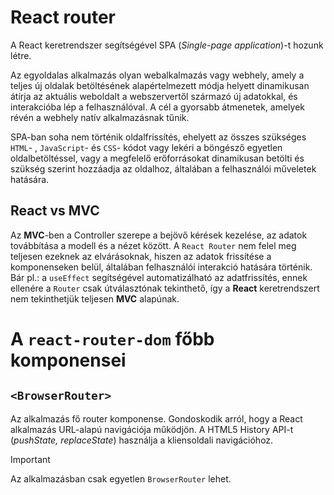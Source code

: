 # React router
A React keretrendszer segítségével SPA (*Single-page application*)-t hozunk létre.

Az egyoldalas alkalmazás olyan webalkalmazás vagy webhely, amely a teljes új oldalak betöltésének alapértelmezett módja helyett dinamikusan átírja az aktuális weboldalt a webszervertől származó új adatokkal, és interakcióba lép a felhasználóval. A cél a gyorsabb átmenetek, amelyek révén a webhely natív alkalmazásnak tűnik.

SPA-ban soha nem történik oldalfrissítés, ehelyett az összes szükséges `HTML`- , `JavaScript`- és `CSS`- kódot vagy lekéri a böngésző egyetlen oldalbetöltéssel, vagy a megfelelő erőforrásokat dinamikusan betölti és szükség szerint hozzáadja az oldalhoz, általában a felhasználói műveletek hatására. 

## React vs MVC
Az **MVC**-ben a Controller szerepe a bejövő kérések kezelése, az adatok továbbítása a modell és a nézet között. A `React Router` nem felel meg teljesen ezeknek az elvárásoknak, hiszen az adatok frissítése a komponenseken belül, általában felhasználói interakció hatására történik. Bár pl.: a `useEffect` segítségével automatizálható az adatfrissítés, ennek ellenére a `Router` csak útválasztónak tekinthető, így a **React** keretrendszert nem tekinthetjük teljesen **MVC** alapúnak.

# A `react-router-dom` főbb komponensei

## `<BrowserRouter>`
Az alkalmazás fő router komponense.
Gondoskodik arról, hogy a React alkalmazás URL-alapú navigációja működjön.
A HTML5 History API-t (*pushState, replaceState*) használja a kliensoldali navigációhoz.
> [!IMPORTANT] 
> Az alkalmazásban csak egyetlen `BrowserRouter` lehet.
